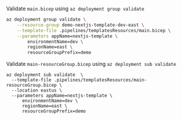 Validate `main.bicep` using `az deployment group validate`

```bash
az deployment group validate \
    --resource-group demo-nextjs-template-dev-east \
    --template-file .pipelines/templatesResources/main.bicep \
    --parameters appName=nextjs-template \
        environmentName=dev \
        regionName=east \
        resourceGroupPrefix=demo
```

Validate `main-resourceGroup.bicep` using `az deployment sub validate`

```shell
az deployment sub validate  \
  --template-file .pipelines/templatesResources/main-resourceGroup.bicep \
  --location eastus \
  --parameters appName=nextjs-template \
      environmentName=dev \
      regionName=east \
      resourceGroupPrefix=demo
```
